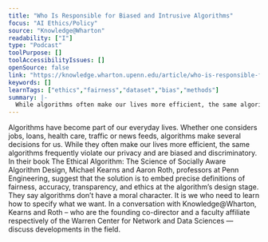 ```yaml
---
title: "Who Is Responsible for Biased and Intrusive Algorithms"
focus: "AI Ethics/Policy"
source: "Knowledge@Wharton"
readability: ["I"]
type: "Podcast"
toolPurpose: []
toolAccessibilityIssues: []
openSource: false
link: "https://knowledge.wharton.upenn.edu/article/who-is-responsible-for-biased-and-intrusive-algorithms/"
keywords: []
learnTags: ["ethics","fairness","dataset","bias","methods"]
summary: |-
  While algorithms often make our lives more efficient, the same algorithms frequently violate our privacy and are biased and discriminatory. In the book _The Ethical Algorithm,_ the authors suggest that the solution is to embed precise definitions of fairness, accuracy, transparency and ethics at the algorithm’s design stage.
---
```

Algorithms have become part of our everyday lives. Whether one considers jobs, loans, health care, traffic or news feeds, algorithms make several decisions for us. While they often make our lives more efficient, the same algorithms frequently violate our privacy and are biased and discriminatory. In their book The Ethical Algorithm: The Science of Socially Aware Algorithm Design, Michael Kearns and Aaron Roth, professors at Penn Engineering, suggest that the solution is to embed precise definitions of fairness, accuracy, transparency, and ethics at the algorithm’s design stage. They say algorithms don’t have a moral character. It is we who need to learn how to specify what we want. In a conversation with Knowledge@Wharton, Kearns and Roth – who are the founding co-director and a faculty affiliate respectively of the Warren Center for Network and Data Sciences — discuss developments in the field.

